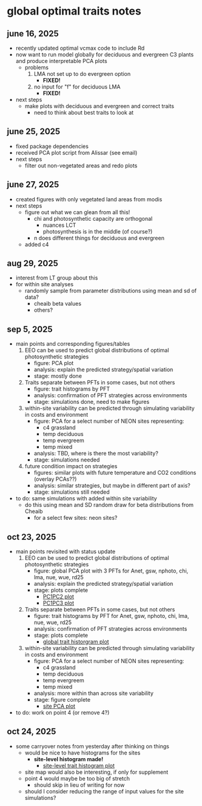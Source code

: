 # global optimal traits notes

## june 16, 2025
- recently updated optimal vcmax code to include Rd
- now want to run model globally for deciduous and evergreen C3 plants and produce
interpretable PCA plots
	- problems
		1. LMA not set up to do evergreen option
			- **FIXED!**
		2. no input for "f" for deciduous LMA
			- **FIXED!**
- next steps
	- make plots with deciduous and evergreen and correct traits
		- need to think about best traits to look at

## june 25, 2025
- fixed package dependencies
- received PCA plot script from Alissar (see email)
- next steps
	- filter out non-vegetated areas and redo plots
	
## june 27, 2025
- created figures with only vegetated land areas from modis
- next steps
	- figure out what we can glean from all this!
		- chi and photosynthetic capacity are orthogonal
			- nuances LCT
			- photosynthesis is in the middle (of course?)
		- n does different things for deciduous and evergreen
	- added c4

## aug 29, 2025
- interest from LT group about this
- for within site analyses
	- randomly sample from parameter distributions using mean and sd of data?
		- cheaib beta values
		- others?

## sep 5, 2025
- main points and corresponding figures/tables
	1. EEO can be used to predict global distributions of optimal photosynthetic strategies
		- figure: PCA plot
		- analysis: explain the predicted strategy/spatial variation
		- stage: mostly done
	2. Traits separate between PFTs in some cases, but not others
		- figure: trait histograms by PFT
		- analysis: confirmation of PFT strategies across environments
		- stage: simulations done, need to make figures
	3. within-site variability can be predicted through simulating variability in costs and environment
		- figure: PCA for a select number of NEON sites representing:
			- c4 grassland
			- temp deciduous
			- temp evergreem
			- temp mixed
		- analysis: TBD, where is there the most variability?
		- stage: simulations needed
	4. future condition impact on strategies
		- figures: similar plots with future temperature and CO2 conditions (overlay PCAs??)
		- analysis: similar strategies, but maybe in different part of axis?
		- stage: simulations still needed
- to do: same simulations with added within site variability
	- do this using mean and SD random draw for beta distributions from Cheaib
		- for a select few sites: neon sites?

## oct 23, 2025
- main points revisited with status update
	1. EEO can be used to predict global distributions of optimal photosynthetic strategies
		- figure: global PCA plot with 3 PFTs for Anet, gsw, nphoto, chi, lma, nue, wue, rd25
		- analysis: explain the predicted strategy/spatial variation
		- stage: plots complete
			- [PC1PC2 plot](results/plots/global_optimal_traits_all_pca_plot_PC1PC2.jpeg)
			- [PC1PC3 plot](global_optimal_traits_all_pca_plot_PC1PC3.jpeg)
	2. Traits separate between PFTs in some cases, but not others
		- figure: trait histograms by PFT for Anet, gsw, nphoto, chi, lma, nue, wue, rd25
		- analysis: confirmation of PFT strategies across environments
		- stage: plots complete
			- [global trait historgram plot](results/plots/global_optimal_traits_hist_all.jpeg)
	3. within-site variability can be predicted through simulating variability in costs and environment
		- figure: PCA for a select number of NEON sites representing:
			- c4 grassland
			- temp deciduous
			- temp evergreem
			- temp mixed
		- analysis: more within than across site variability
		- stage: figure complete
			- [site PCA plot](results/plots/global_optimal_traits_sites_pca_plot_PC1PC2.jpeg)
- to do: work on point 4 (or remove 4?)

## oct 24, 2025
- some carryover notes from yesterday after thinking on things
	- would be nice to have histograms for the sites
		- **site-level histogram made!**
			- [site-level trait histogram plot](results/plots/global_optimal_traits_hist_sites.jpeg)
	- site map would also be interesting, if only for supplement
	- point 4 would maybe be too big of stretch
		- should skip in lieu of writing for now
	- should I consider reducing the range of input values for the site simulations?













	